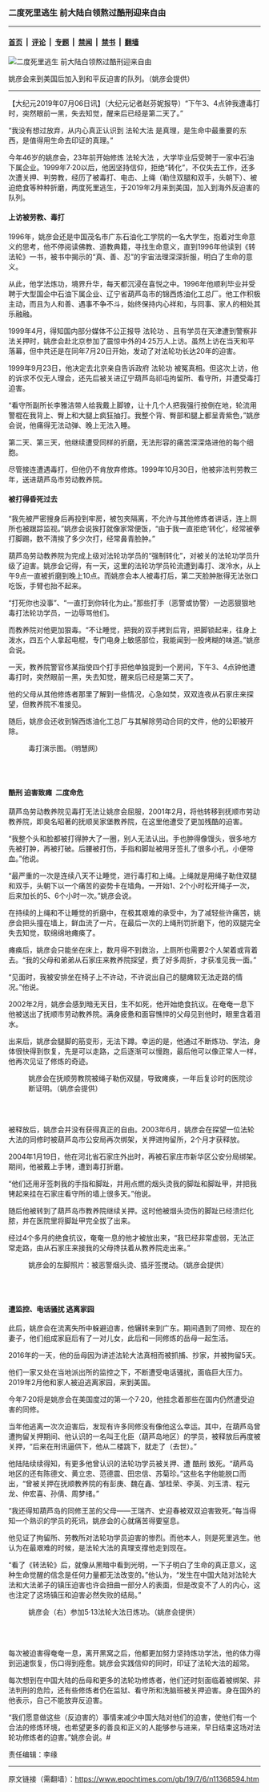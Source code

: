 ### 二度死里逃生 前大陆白领熬过酷刑迎来自由

---

#### [首页](../../../..?n11368594) &nbsp;|&nbsp; [评论](../../../../../epoch-comment?n11368594) &nbsp;|&nbsp; [专题](../../../../../epoch-special?n11368594) &nbsp;|&nbsp; [禁闻](../../../../../epoch-news?n11368594) &nbsp;|&nbsp; [禁书](../../../../../books?n11368594) &nbsp;|&nbsp; [翻墙](https://github.com/gfw-breaker/nogfw/blob/master/README.md?n11368594)


<div><img alt="二度死里逃生 前大陆白领熬过酷刑迎来自由" class="attachment-djy_600_400 size-djy_600_400 wp-post-image" src="https://i.epochtimes.com/assets/uploads/2019/07/f4744c48fbacd43ff1911329ca7cf65d-600x400.jpg"/>
<div class="caption">
 <p>
  姚彦会来到美国后加入到和平反迫害的队列。（姚彦会提供）
 </p>
</div></div><hr/><div class="post_content" id="artbody" itemprop="articleBody">
 <!-- article content begin -->
 <p>
  【大纪元2019年07月06日讯】（大纪元记者赵芬妮报导）“下午3、4点钟我遭毒打时，突然眼前一黑，失去知觉，醒来后已经是第二天了。”
 </p>
 <p>
  “我没有想过放弃，从内心真正认识到
  <ok href="https://www.epochtimes.com/gb/tag/%E6%B3%95%E8%BD%AE%E5%A4%A7%E6%B3%95.html">
   法轮大法
  </ok>
  是真理，是生命中最重要的东西，是值得用生命去印证的真理。”
 </p>
 <p>
  今年46岁的姚彦会，23年前开始修炼
  <ok href="https://www.epochtimes.com/gb/tag/%E6%B3%95%E8%BD%AE%E5%A4%A7%E6%B3%95.html">
   法轮大法
  </ok>
  ，大学毕业后受聘于一家中石油下属企业。1999年7·20以后，他因坚持信仰，拒绝“转化”，不仅失去工作，还多次遭关押、判劳教，经历了被毒打、电击、上绳（勒住双腿和双手，头朝下）、被迫绝食等种种折磨，两度死里逃生，于2019年2月来到美国，加入到海外反迫害的队列。
 </p>
 <h4>
  <strong>
   上访被劳教、毒打
  </strong>
 </h4>
 <p>
  1996年，姚彦会还是中国茂名市广东石油化工学院的一名大学生，抱着对生命意义的思考，他不停阅读佛教、道教典籍，寻找生命意义，直到1996年他读到《转法轮》一书，被书中揭示的“真、善、忍”的宇宙法理深深折服，明白了生命的意义。
 </p>
 <p>
  从此，他学法炼功，境界升华，每天都沉浸在喜悦之中。1996年他顺利毕业并受聘于大型国企中石油下属企业、辽宁省葫芦岛市的锦西炼油化工总厂。他工作积极主动，而且为人和善、遇事不争不斗，始终保持内心祥和，与同事、家人的相处其乐融融。
 </p>
 <p>
  1999年4月，得知国内部分媒体不公正报导
  <ok href="https://www.epochtimes.com/gb/tag/%E6%B3%95%E8%BD%AE%E5%8A%9F.html">
   法轮功
  </ok>
  、且有学员在天津遭到警察非法关押时，姚彦会赴北京参加了震惊中外的4·25万人上访。虽然上访在当天和平落幕，但中共还是在同年7月20日开始，发动了对法轮功长达20年的迫害。
 </p>
 <p>
  1999年9月23日，他决定去北京亲自告诉政府
  <ok href="https://www.epochtimes.com/gb/tag/%E6%B3%95%E8%BD%AE%E5%8A%9F.html">
   法轮功
  </ok>
  被冤真相。但这次上访，他的诉求不仅无人理会，还先后被关进辽宁葫芦岛祁屯拘留所、看守所，并遭受毒打迫害。
 </p>
 <p>
  “看守所副所长李雅洁带人给我戴上脚镣，让十几个人把我强行按倒在地，轮流用警棍在我背上、臀上和大腿上疯狂抽打。我整个背、臀部和腿上都呈青紫色，”姚彦会说，他痛得无法动弹、晚上无法入睡。
 </p>
 <p>
  第二天、第三天，他继续遭受同样的折磨，无法形容的痛苦深深烙进他的每个细胞。
 </p>
 <p>
  尽管接连遭遇毒打，但他仍不肯放弃修炼。1999年10月30日，他被非法判劳教三年，送进葫芦岛市劳动教养院。
 </p>
 <h4>
  <strong>
   被打得昏死过去
  </strong>
 </h4>
 <p>
  “我先被严密搜身后再投到牢房，被包夹隔离，不允许与其他修炼者讲话，连上厕所也被跟踪监视。”姚彦会说挨打就像家常便饭，“由于我一直拒绝‘转化’，经常被拳打脚踢，数不清挨了多少次打，经常鼻青脸肿。”
 </p>
 <p>
  葫芦岛劳动教养院为完成上级对法轮功学员的“强制转化”，对被关的法轮功学员升级了迫害。姚彦会记得，有一天，这里的法轮功学员轮流遭到毒打、泼冷水，从上午9点一直被折磨到晚上10点。而姚彦会本人被毒打后，第二天脸肿胀得无法张口吃饭，手臂也抬不起来。
 </p>
 <p>
  “打死你也没事”、“一直打到你转化为止。”那些打手（恶警或协警）一边恶狠狠地毒打法轮功学员，一边辱骂他们。
 </p>
 <p>
  而教养院对他更加狠毒。“不让睡觉，把我的双手拷到后背，把脚锁起来，往身上泼水，四五个人拿起电棍，专门电身上敏感部位，我能闻到一股烤糊的味道。”姚彦会说。
 </p>
 <p>
  一天，教养院警官佟某指使四个打手把他单独提到一个房间，下午3、4点钟他遭毒打时，突然眼前一黑，失去知觉，醒来后已经是第二天了。
 </p>
 <p>
  他的父母从其他修炼者那里了解到一些情况，心急如焚，双双连夜从石家庄来探望，但教养院不准接见。
 </p>
 <p>
  随后，姚彦会还收到锦西炼油化工总厂与其解除劳动合同的文件，他的公职被开除。
 </p>
 <figure aria-describedby="caption-attachment-11352354" class="wp-caption aligncenter" id="attachment_11352354" style="width: 450px">
  <ok href="https://i.epochtimes.com/assets/uploads/2019/06/2005-3-18-fangzhen02.jpg" target="_blank">
   <img alt="" class="wp-image-11352354 size-medium" src="https://i.epochtimes.com/assets/uploads/2019/06/2005-3-18-fangzhen02-450x338.jpg"/>
  </ok>
  <br/><figcaption class="wp-caption-text" id="caption-attachment-11352354">
   毒打演示图。（明慧网）
  </figcaption><br/>
 </figure><br/>
 <h4>
  <strong>
   <ok href="https://www.epochtimes.com/gb/tag/%E9%85%B7%E5%88%91.html">
    酷刑
   </ok>
   迫害致瘫  二度命危
  </strong>
 </h4>
 <p>
  葫芦岛劳动教养院见毒打无法让姚彦会屈服，2001年2月，将他转移到抚顺市劳动教养院，即臭名昭著的抚顺吴家堡教养院，在这里他遭受了更加残酷的迫害。
 </p>
 <p>
  “我整个头和脸都被打得肿大了一圈，别人无法认出。手也肿得像馒头，很多地方先被打肿，再被打破。后腰被打伤，手指和脚趾被用牙签扎了很多小孔，小便带血。”他说。
 </p>
 <p>
  “最严重的一次是连续八天不让睡觉，进行毒打和上绳。上绳就是用绳子勒住双腿和双手，头朝下以一个痛苦的姿势卡在墙角。一开始1、2个小时松开绳子一次，后来加长的5、6个小时一次。”姚彦会说。
 </p>
 <p>
  在持续的上绳和不让睡觉的折磨中，在极其艰难的承受中，为了减轻些许痛苦，姚彦会把头撞在墙上，鲜血流了一片。在最后一次的上绳刑罚折磨下，他的双腿完全失去知觉，软绵绵地瘫痪了。
 </p>
 <p>
  瘫痪后，姚彦会只能坐在床上，数月得不到救治，上厕所也需要2个人架着或背着去。“我的父母和弟弟从石家庄来教养院探望，费了好多周折，才获准见我一面。”
 </p>
 <p>
  “见面时，我被安排坐在椅子上不许动，不许说出自己的腿瘫软无法走路的情况。”他说。
 </p>
 <p>
  2002年2月，姚彦会感到暗无天日，生不如死，他开始绝食抗议。在奄奄一息下他被送出了抚顺市劳动教养院。满身疲惫和面容憔悴的父母见到他时，眼里含着泪水。
 </p>
 <p>
  出来后，姚彦会腿脚的筋变形，无法下蹲。幸运的是，他通过不断炼功、学法，身体很快得到恢复，先是可以走路，之后逐渐可以慢跑，最后他可以像正常人一样，他再次见证了修炼的奇迹。
 </p>
 <figure aria-describedby="caption-attachment-11348360" class="wp-caption aligncenter" id="attachment_11348360" style="width: 450px">
  <ok href="https://i.epochtimes.com/assets/uploads/2019/06/001-e1561590928595.jpg" target="_blank">
   <img alt="" class="wp-image-11348360 size-medium" src="https://i.epochtimes.com/assets/uploads/2019/06/001-450x306.jpg"/>
  </ok>
  <br/><figcaption class="wp-caption-text" id="caption-attachment-11348360">
   姚彦会在抚顺劳教院被绳子勒伤双腿，导致瘫痪，一年后复诊时的医院诊断证明。（姚彦会提供）
  </figcaption><br/>
 </figure><br/>
 <p>
  被释放后，姚彦会并没有获得真正的自由。2003年6月，姚彦会在探望一位法轮大法的同修时被葫芦岛市公安局再次绑架，关押进拘留所，2个月才获释放。
 </p>
 <p>
  2004年1月19日，他在河北省石家庄外出时，再被石家庄市新华区公安分局绑架。期间，他被戴上手铐，遭到毒打折磨。
 </p>
 <p>
  “他们还用牙签刺我的手指和脚趾，并用点燃的烟头烫我的脚趾和脚趾甲，并把我铐起来挂在石家庄看守所的墙上很多天。”他说。
 </p>
 <p>
  随后他被转到了葫芦岛市教养院继续关押。这时他被烟头烫伤的脚趾已经溃烂化脓，并在医院里将脚趾甲完全拔了出来。
 </p>
 <p>
  经过4个多月的绝食抗议，奄奄一息的他才被放出来，“我已经非常虚弱，无法正常走路，由从石家庄来接我的父母搀扶着从教养院走出来。”
 </p>
 <figure aria-describedby="caption-attachment-11348353" class="wp-caption aligncenter" id="attachment_11348353" style="width: 414px">
  <ok href="https://i.epochtimes.com/assets/uploads/2019/06/2004-9-3-yaoyanhui-01.jpg" target="_blank">
   <img alt="" class="wp-image-11348353 size-full" src="https://i.epochtimes.com/assets/uploads/2019/06/2004-9-3-yaoyanhui-01.jpg"/>
  </ok>
  <br/><figcaption class="wp-caption-text" id="caption-attachment-11348353">
   姚彦会的左脚照片：被恶警烟头烫、插牙签搅动。（姚彦会提供）
  </figcaption><br/>
 </figure><br/>
 <h4>
  <strong>
   遭监控、电话骚扰 逃离家园
  </strong>
 </h4>
 <p>
  此后，姚彦会在流离失所中躲避迫害，他辗转来到广东。期间遇到了同修、现在的妻子，他们组成家庭后有了一对儿女，此后和一同修炼的岳母一起生活。
 </p>
 <p>
  2016年的一天，他的岳母因为讲述法轮大法真相而被抓捕、抄家，并被拘留5天。
 </p>
 <p>
  他们一家又处在当地派出所的监控之下，不断遭受电话骚扰，面临巨大压力。2019年2月他和家人被迫逃离家园，来到美国。
 </p>
 <p>
  今年7·20将是姚彦会在美国度过的第一个7·20，他挂念着那些在国内仍然遭受迫害的同修。
 </p>
 <p>
  当年他逃离一次次迫害后，发现有许多同修没有像他这么幸运。其中，在葫芦岛曾遭拘留关押期间、他认识的一名叫王化臣（葫芦岛地区）的学员，被释放后再度被关押，“后来在刑讯逼供下，他从二楼跳下，就走了（去世）。”
 </p>
 <p>
  他陆陆续续得知，有更多他曾认识的法轮功学员被关押、遭
  <ok href="https://www.epochtimes.com/gb/tag/%E9%85%B7%E5%88%91.html">
   酷刑
  </ok>
  致死。“葫芦岛地区的还有陈德文、黄立忠、范德震、田忠信、苏菊珍。”这些名字他能脱口而出，“曾被关押在抚顺教养院的有彭庚、魏在鑫、邹桂荣、李英、刘玉清、程元龙、仲宏喜、孙倩、周梦绪。”
 </p>
 <p>
  “我还得知葫芦岛的同修王茁的父母——王瑞齐、史迎春被双双迫害致死。”每当得知一个熟识的学员的死讯，姚彦会的心就痛苦得要窒息。
 </p>
 <p>
  他见证了拘留所、劳教所对法轮功学员迫害的惨烈。而他本人，则是死里逃生。他认为在最艰难的时候，是法轮大法的真理支撑他走到现在。
 </p>
 <p>
  “看了《转法轮》后，就像从黑暗中看到光明，一下子明白了生命的真正意义，这种生命觉醒的信念是任何力量都无法改变的。”他认为，“发生在中国大陆对法轮大法和大法弟子的镇压迫害也许会扭曲一部分人的表面，但是改变不了人的内心，这也注定了这场镇压和迫害必然失败的结局。”
 </p>
 <figure aria-describedby="caption-attachment-11368645" class="wp-caption aligncenter" id="attachment_11368645" style="width: 450px">
  <ok href="https://i.epochtimes.com/assets/uploads/2019/07/21e7dd2d0a85537264d7f7fd8573e73e.jpg" target="_blank">
   <img alt="" class="wp-image-11368645 size-medium" src="https://i.epochtimes.com/assets/uploads/2019/07/21e7dd2d0a85537264d7f7fd8573e73e-450x282.jpg"/>
  </ok>
  <br/><figcaption class="wp-caption-text" id="caption-attachment-11368645">
   姚彦会（右）参加5·13法轮大法日炼功。（姚彦会提供）
  </figcaption><br/>
 </figure><br/>
 <p>
  每次被迫害得奄奄一息，离开黑窝之后，他都更加努力坚持炼功学法，他的体力得到迅速恢复，伤口得到痊愈。姚彦会实践信仰的同时，印证了法轮大法的超常。
 </p>
 <p>
  每次想到在中国大陆的岳母和更多的法轮功修炼者，他们还时刻面临着被绑架、非法判刑的危险，还有些修炼者仍在监狱、看守所和洗脑班被关押迫害。身在国外的他表示，自己不能放弃反迫害。
 </p>
 <p>
  “我们愿意做这些（反迫害的）事情来减少中国大陆对他们的迫害，使他们有一个合法的修炼环境，也希望更多的善良和正义的人能够参与进来，早日结束这场对法轮功修炼者的迫害。”姚彦会说。#
 </p>
 <p>
  责任编辑：李缘
 </p>
 <!-- article content end -->
 <div id="below_article_ad">
 </div>
</div>


---

原文链接（需翻墙）：https://www.epochtimes.com/gb/19/7/6/n11368594.htm